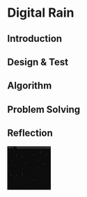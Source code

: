 # Digital Rain

## Introduction 

## Design & Test

## Algorithm

## Problem Solving

## Reflection



<img src="https://raw.githubusercontent.com/Gavwalsh15/digital-rain-cpp/main/docs/assets/images/Screenshot 2023-09-28 121727.png" width="100" height="100">
